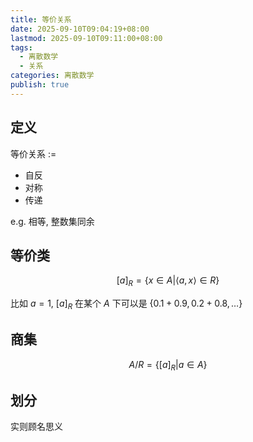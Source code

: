 ```yaml
---
title: 等价关系
date: 2025-09-10T09:04:19+08:00
lastmod: 2025-09-10T09:11:00+08:00
tags:
  - 离散数学
  - 关系
categories: 离散数学
publish: true
---
```


## 定义

等价关系 $:=$
- 自反
- 对称
- 传递

e.g. 相等, 整数集同余

## 等价类

$$
[a]_{R}=\left\{x \in A | \left<a,x\right>\in R\right\}
$$

比如 $a=1$, $[a]_{R}$ 在某个 $A$ 下可以是 $\left\{0.1+0.9, 0.2+0.8, \dots\right\}$

## 商集

$$
A/R=\left\{[a]_{R}|a\in A\right\}
$$

## 划分

实则顾名思义